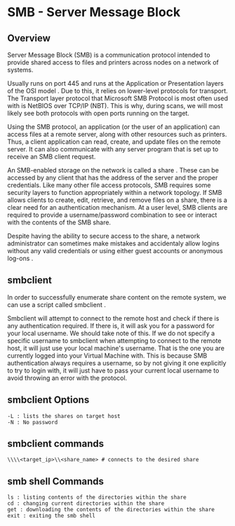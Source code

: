 # SMB - Server Message Block

## Overview

Server Message Block (SMB) is a communication protocol intended to provide shared access to files and printers across nodes on a network of systems.

Usually runs on port 445 and runs at the Application or Presentation layers of the OSI model . Due to this, it relies on lower-level protocols for transport. The Transport layer protocol that Microsoft SMB Protocol is most often used with is NetBIOS over TCP/IP (NBT). This is why, during scans, we will most likely see both protocols with open ports running on the target. 

Using the SMB protocol, an application (or the user of an application) can access files at a remote server, along with other resources such as printers. Thus, a client application can read, create, and update files on the remote server. It can also communicate with any server program that is set up to receive an SMB client request.

An SMB-enabled storage on the network is called a share . These can be accessed by any client that has the address of the server and the proper credentials. Like many other file access protocols, SMB requires some security layers to function appropriately within a network topology. If SMB allows clients to create, edit, retrieve, and remove files on a share, there is a clear need for an authentication mechanism. At a user level, SMB clients are required to provide a username/password combination to see or interact with the contents
of the SMB share.

Despite having the ability to secure access to the share, a network administrator can sometimes make mistakes and accidentaly allow logins without any valid credentials or using either guest accounts or anonymous log-ons .

## smbclient 

In order to successfully enumerate share content on the remote system, we can use a script called smbclient .

Smbclient will attempt to connect to the remote host and check if there is any authentication required. If there is, it will ask you for a password for your local username. We should take note of this. If we do not specify a specific username to smbclient when attempting to connect to the remote host, it will just use your local machine's username. That is the one you are currently logged into your Virtual Machine with. This is because SMB authentication always requires a username, so by not giving it one explicitly to try to login with, it will just have to pass your current local username to avoid throwing an error with the protocol.

## smbclient Options

	-L : lists the shares on target host
	-N : No password
	
## smbclient commands

	\\\\<target_ip>\\<share_name> # connects to the desired share

## smb shell Commands

	ls : listing contents of the directories within the share
	cd : changing current directories within the share
	get : downloading the contents of the directories within the share
	exit : exiting the smb shell
